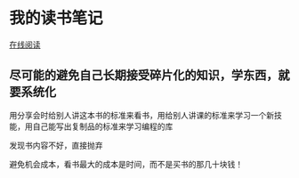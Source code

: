 # 我的读书笔记

[在线阅读](https://shengxinjing.gitbooks.io/awesome-books/content/)

##  尽可能的避免自己长期接受碎片化的知识，学东西，就要系统化

用分享会时给别人讲这本书的标准来看书，用给别人讲课的标准来学习一个新技能，用自己能写出复制品的标准来学习编程的库

发现书内容不好，直接抛弃

避免机会成本，看书最大的成本是时间，而不是买书的那几十块钱！

